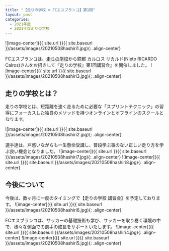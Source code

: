 ```yaml
---
title: "【走りの学校 × FCエスブランコ】第1回"
layout: post
categories:
  - 2021年度
  - 2021年度走りの学校
---
```

![image-center]({{ site.url }}{{ site.baseurl }}/assets/images/20210508hashiri1.jpg){: .align-center}

FCエスブランコは、[走りの学校](https://www.hashiri.school)から錵都 カルロス リカルド(Nieto RICARDO Calros)さんをお招きして『走りの学校』第1回講習会』を開催しました。
![image-center]({{ site.url }}{{ site.baseurl }}/assets/images/20210508hashiri3.jpg){: .align-center}

##  走りの学校とは？
走りの学校とは、短距離を速く走るために必要な「スプリントテクニック」の習得にフォーカスした独自のメソッドを持つオンラインとオフラインのスクールとなります。

![image-center]({{ site.url }}{{ site.baseurl }}/assets/images/20210508hashiri2.jpg){: .align-center}

選手達は、戸惑いながらも一生懸命受講し、普段学ぶ事のない正しい走り方を学ぶ良い機会となりました。
![image-center]({{ site.url }}{{ site.baseurl }}/assets/images/20210508hashiri7.jpg){: .align-center}
![image-center]({{ site.url }}{{ site.baseurl }}/assets/images/20210508hashiri8.jpg){: .align-center}

## 今後について
今後は、数ヶ月に一度のタイミングで【走りの学校 講習会】を予定しております。
![image-center]({{ site.url }}{{ site.baseurl }}/assets/images/20210508hashiri6.jpg){: .align-center}

FCエスブランコは、サッカーの基礎技術も学び、サッカーを取り巻く環境の中で、様々な側面での選手の成長をサポートいたします。
![image-center]({{ site.url }}{{ site.baseurl }}/assets/images/20210508hashiri4.jpg){: .align-center}
![image-center]({{ site.url }}{{ site.baseurl }}/assets/images/20210508hashiri5.jpg){: .align-center}
